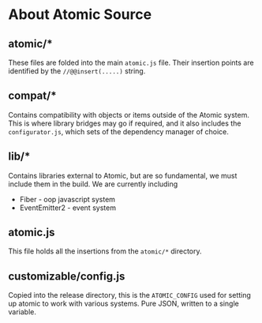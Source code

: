 # About Atomic Source

## atomic/*
These files are folded into the main `atomic.js` file. Their insertion points are identified by the `//@@insert(.....)` string.

## compat/*
Contains compatibility with objects or items outside of the Atomic system. This is where library bridges may go if required, and it also includes the `configurator.js`, which sets of the dependency manager of choice.

## lib/*
Contains libraries external to Atomic, but are so fundamental, we must include them in the build. We are currently including
* Fiber - oop javascript system
* EventEmitter2 - event system

## atomic.js
This file holds all the insertions from the `atomic/*` directory.

## customizable/config.js
Copied into the release directory, this is the `ATOMIC_CONFIG` used for setting up atomic to work with various systems. Pure JSON, written to a single variable.